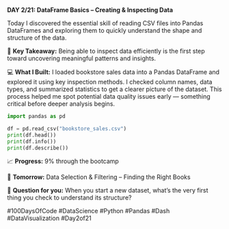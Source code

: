 **DAY 2/21: DataFrame Basics – Creating & Inspecting Data**

Today I discovered the essential skill of reading CSV files into Pandas DataFrames and exploring them to quickly understand the shape and structure of the data.  

🎯 **Key Takeaway:** Being able to inspect data efficiently is the first step toward uncovering meaningful patterns and insights.  

💻 **What I Built:** I loaded bookstore sales data into a Pandas DataFrame and explored it using key inspection methods. I checked column names, data types, and summarized statistics to get a clearer picture of the dataset. This process helped me spot potential data quality issues early — something critical before deeper analysis begins.  

```python
import pandas as pd

df = pd.read_csv("bookstore_sales.csv")
print(df.head())
print(df.info())
print(df.describe())
```

📈 **Progress:** 9% through the bootcamp  

🚀 **Tomorrow:** Data Selection & Filtering – Finding the Right Books  

💬 **Question for you:** When you start a new dataset, what’s the very first thing you check to understand its structure?  

#100DaysOfCode #DataScience #Python #Pandas #Dash #DataVisualization #Day2of21